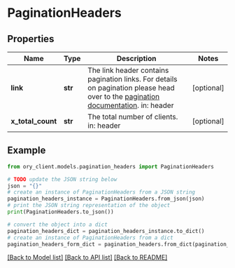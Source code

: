 # PaginationHeaders


## Properties

Name | Type | Description | Notes
------------ | ------------- | ------------- | -------------
**link** | **str** | The link header contains pagination links.  For details on pagination please head over to the [pagination documentation](https://www.ory.sh/docs/ecosystem/api-design#pagination).  in: header | [optional] 
**x_total_count** | **str** | The total number of clients.  in: header | [optional] 

## Example

```python
from ory_client.models.pagination_headers import PaginationHeaders

# TODO update the JSON string below
json = "{}"
# create an instance of PaginationHeaders from a JSON string
pagination_headers_instance = PaginationHeaders.from_json(json)
# print the JSON string representation of the object
print(PaginationHeaders.to_json())

# convert the object into a dict
pagination_headers_dict = pagination_headers_instance.to_dict()
# create an instance of PaginationHeaders from a dict
pagination_headers_form_dict = pagination_headers.from_dict(pagination_headers_dict)
```
[[Back to Model list]](../README.md#documentation-for-models) [[Back to API list]](../README.md#documentation-for-api-endpoints) [[Back to README]](../README.md)


